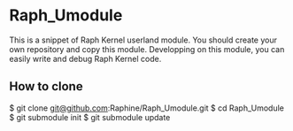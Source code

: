 Raph_Umodule
====

This is a snippet of Raph Kernel userland module.
You should create your own repository and copy this module.
Developping on this module, you can easily write and debug Raph Kernel
code.


## How to clone

$ git clone git@github.com:Raphine/Raph_Umodule.git
$ cd Raph_Umodule
$ git submodule init
$ git submodule update

